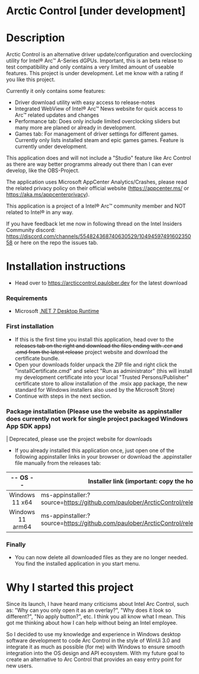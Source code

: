 # Arctic Control [under development]

# Description

Arctic Control is an alternative driver update/configuration and overclocking utility for Intel® Arc™ A-Series dGPUs. Important, this is an beta relase to test compatibility and only contains a very limited amount of useable features. This project is under development. Let me know with a rating if you like this project.

Currently it only contains some features:
- Driver download utility with easy access to release-notes
- Integrated WebView of Intel® Arc™ News website for quick access to Arc™ related updates and changes
- Performance tab: Does only include limited overclocking sliders but many more are planed or already in development.
- Games tab: For management of driver settings for different games. Currently only lists installed steam and epic games games. Feature is currently under development.

This application does and will not include a "Studio" feature like Arc Control as there are way better programms already out there than I can ever develop, like the OBS-Project.

The application uses Microsoft AppCenter Analytics/Crashes, please read the related privacy policy on their official website (https://appcenter.ms/ or https://aka.ms/appcenterprivacy).

This application is a project of a Intel® Arc™ community member and NOT related to Intel® in any way.

If you have feedback let me now in following thread on the Intel Insiders Community discord: https://discord.com/channels/554824368740630529/1049459749160235058 or here on the repo the issues tab.

# Installation instructions

- Head over to https://arcticcontrol.paulober.dev for the latest download

### Requirements
- Microsoft [.NET 7 Desktop Runtime](https://dotnet.microsoft.com/en-us/download/dotnet/7.0)

### First installation
- If this is the first time you install this application, head over to the ~~releases tab on the right and download the files ending with .cer and .cmd from the latest release~~ project website and download the certificate bundle.
- Open your downloads folder unpack the ZIP file and right click the "installCertificate.cmd" and select "Run as administrator" (this will install my development certificate into your local "Trusted Persons/Publisher" certificate store to allow installation of the .msix app package, the new standard for Windows installers also used by the Microsoft Store)
- Continue with steps in the next section.

### Package installation (Please use the website as appinstaller does currently not work for single project packaged Windows App SDK apps)

| Deprecated, please use the project website for downloads
- If you already installed this application once, just open one of the following appinstaller links in your browser or download the .appinstaller file manually from the releases tab: 

| -- OS --       | Installer link (important: copy the hole text starting with ms-appinstaller) |
|:--------------:|----------------|
| Windows 11 x64 | ms-appinstaller:?source=https://github.com/paulober/ArcticControl/releases/latest/download/ArcticControl_x64.appinstaller |
| Windows 11 arm64 | ms-appinstaller:?source=https://github.com/paulober/ArcticControl/releases/latest/download/ArcticControl_arm64.appinstaller |

### Finally
- You can now delete all downloaded files as they are no longer needed. You find the installed application in you start menu.

# Why I started this project

Since its launch, I have heard many criticisms about Intel Arc Control, such as: "Why can you only open it as an overlay?", "Why does it look so different?", "No apply button?", etc. I think you all know what I mean.
This got me thinking about how I can help without being an Intel employee.

So I decided to use my knowledge and experience in Windows desktop software development to code Arc Control in the style of WinUi 3.0 and integrate it as much as possible (for me) with Windows to ensure smooth integration into the OS design and API ecosystem.
With my future goal to create an alternative to Arc Control that provides an easy entry point for new users.

